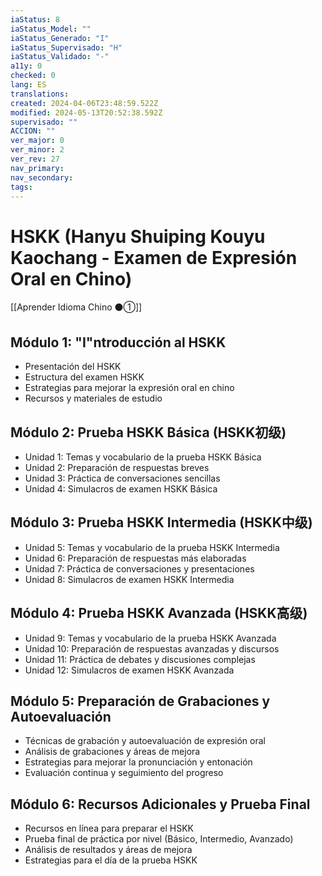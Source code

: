```yaml
---
iaStatus: 8
iaStatus_Model: ""
iaStatus_Generado: "I"
iaStatus_Supervisado: "H"
iaStatus_Validado: "-"
a11y: 0
checked: 0
lang: ES
translations: 
created: 2024-04-06T23:48:59.522Z
modified: 2024-05-13T20:52:38.592Z
supervisado: ""
ACCION: ""
ver_major: 0
ver_minor: 2
ver_rev: 27
nav_primary: 
nav_secondary: 
tags:
---
```

# HSKK (Hanyu Shuiping Kouyu Kaochang - Examen de Expresión Oral en Chino)

[[Aprender Idioma Chino ⚫①]]

## Módulo 1: "I"ntroducción al HSKK

- Presentación del HSKK
- Estructura del examen HSKK
- Estrategias para mejorar la expresión oral en chino
- Recursos y materiales de estudio

## Módulo 2: Prueba HSKK Básica (HSKK初级)

- Unidad 1: Temas y vocabulario de la prueba HSKK Básica
- Unidad 2: Preparación de respuestas breves
- Unidad 3: Práctica de conversaciones sencillas
- Unidad 4: Simulacros de examen HSKK Básica

## Módulo 3: Prueba HSKK Intermedia (HSKK中级)

- Unidad 5: Temas y vocabulario de la prueba HSKK Intermedia
- Unidad 6: Preparación de respuestas más elaboradas
- Unidad 7: Práctica de conversaciones y presentaciones
- Unidad 8: Simulacros de examen HSKK Intermedia

## Módulo 4: Prueba HSKK Avanzada (HSKK高级)

- Unidad 9: Temas y vocabulario de la prueba HSKK Avanzada
- Unidad 10: Preparación de respuestas avanzadas y discursos
- Unidad 11: Práctica de debates y discusiones complejas
- Unidad 12: Simulacros de examen HSKK Avanzada

## Módulo 5: Preparación de Grabaciones y Autoevaluación

- Técnicas de grabación y autoevaluación de expresión oral
- Análisis de grabaciones y áreas de mejora
- Estrategias para mejorar la pronunciación y entonación
- Evaluación continua y seguimiento del progreso

## Módulo 6: Recursos Adicionales y Prueba Final

- Recursos en línea para preparar el HSKK
- Prueba final de práctica por nivel (Básico, Intermedio, Avanzado)
- Análisis de resultados y áreas de mejora
- Estrategias para el día de la prueba HSKK

